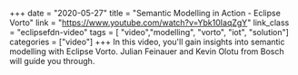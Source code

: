 +++
date = "2020-05-27"
title = "Semantic Modelling in Action - Eclipse Vorto"
link = "https://www.youtube.com/watch?v=Ybk10IaqZgY"
link_class  = "eclipsefdn-video"
tags = [ "video","modelling", "vorto", "iot", "solution"]
categories = ["video"]
+++
In this video, you'll gain insights into semantic modelling with Eclipse Vorto. Julian Feinauer and Kevin Olotu from Bosch will guide you through.
